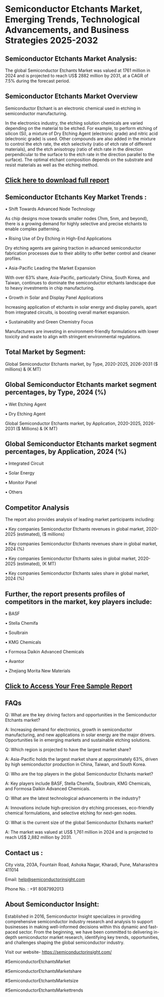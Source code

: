 Semiconductor Etchants Market, Emerging Trends, Technological Advancements, and Business Strategies 2025-2032
=
Semiconductor Etchants Market Analysis:
-
The global Semiconductor Etchants Market was valued at 1761 million in 2024 and is projected to reach US$ 2882 million by 2031, at a CAGR of 7.5% during the forecast period.

Semiconductor Etchants Market Overview
-
Semiconductor Etchant is an electronic chemical used in etching in semiconductor manufacturing.

In the electronics industry, the etching solution chemicals are varied depending on the material to be etched. For example, to perform etching of silicon (Si), a mixture of Dry Etching Agent (electronic grade) and nitric acid (electronic grade) is used. Other compounds are also added in the mixture to control the etch rate, the etch selectivity (ratio of etch rate of different materials), and the etch anisotropy (ratio of etch rate in the direction perpendicular to the surface to the etch rate in the direction parallel to the surface). The optimal etchant composition depends on the substrate and resist materials as well as the etching method.

[Click here to download full report](https://semiconductorinsight.com/report/semiconductor-etchants-market/)
-
Semiconductor Etchants Key Market Trends  :
-
•	Shift Towards Advanced Node Technology

As chip designs move towards smaller nodes (7nm, 5nm, and beyond), there is a growing demand for highly selective and precise etchants to enable complex patterning.

•	Rising Use of Dry Etching in High-End Applications

Dry etching agents are gaining traction in advanced semiconductor fabrication processes due to their ability to offer better control and cleaner profiles.

•	Asia-Pacific Leading the Market Expansion

With over 63% share, Asia-Pacific, particularly China, South Korea, and Taiwan, continues to dominate the semiconductor etchants landscape due to heavy investments in chip manufacturing.

•	Growth in Solar and Display Panel Applications

Increasing application of etchants in solar energy and display panels, apart from integrated circuits, is boosting overall market expansion.

•	Sustainability and Green Chemistry Focus

Manufacturers are investing in environment-friendly formulations with lower toxicity and waste to align with stringent environmental regulations.

Total Market by Segment:
-
Global Semiconductor Etchants market, by Type, 2020-2025, 2026-2031 ($ millions) & (K MT)

Global Semiconductor Etchants market segment percentages, by Type, 2024 (%)
-
•	Wet Etching Agent

•	Dry Etching Agent

Global Semiconductor Etchants market, by Application, 2020-2025, 2026-2031 ($ Millions) & (K MT)

Global Semiconductor Etchants market segment percentages, by Application, 2024 (%)
-
•	Integrated Circuit

•	Solar Energy

•	Monitor Panel

•	Others

Competitor Analysis
-
The report also provides analysis of leading market participants including:

•	Key companies Semiconductor Etchants revenues in global market, 2020-2025 (estimated), ($ millions)

•	Key companies Semiconductor Etchants revenues share in global market, 2024 (%)

•	Key companies Semiconductor Etchants sales in global market, 2020-2025 (estimated), (K MT)

•	Key companies Semiconductor Etchants sales share in global market, 2024 (%)

Further, the report presents profiles of competitors in the market, key players include:
-
•	BASF

•	Stella Chemifa

•	Soulbrain

•	KMG Chemicals

•	Formosa Daikin Advanced Chemicals

•	Avantor

•	Zhejiang Morita New Materials

[Click to Access Your Free Sample Report](https://semiconductorinsight.com/report/semiconductor-etchants-market/)
-
FAQs
-
Q: What are the key driving factors and opportunities in the Semiconductor Etchants market?

A: Increasing demand for electronics, growth in semiconductor manufacturing, and new applications in solar energy are the major drivers. Opportunities lie in emerging markets and sustainable etching solutions.

Q: Which region is projected to have the largest market share?

A: Asia-Pacific holds the largest market share at approximately 63%, driven by high semiconductor production in China, Taiwan, and South Korea.

Q: Who are the top players in the global Semiconductor Etchants market?

A: Key players include BASF, Stella Chemifa, Soulbrain, KMG Chemicals, and Formosa Daikin Advanced Chemicals.

Q: What are the latest technological advancements in the industry?

A: Innovations include high-precision dry etching processes, eco-friendly chemical formulations, and selective etching for next-gen nodes.

Q: What is the current size of the global Semiconductor Etchants market?

A: The market was valued at US$ 1,761 million in 2024 and is projected to reach US$ 2,882 million by 2031.

Contact us : 
-
City vista, 203A, Fountain Road, Ashoka Nagar, Kharadi, Pune, Maharashtra 411014

Email: help@semiconductorinsight.com

Phone No. : +91 8087992013

About Semiconductor Insight:
-
Established in 2016, Semiconductor Insight specializes in providing comprehensive semiconductor industry research and analysis to support businesses in making well-informed decisions within this dynamic and fast-paced sector. From the beginning, we have been committed to delivering in-depth semiconductor market research, identifying key trends, opportunities, and challenges shaping the global semiconductor industry.

Visit our website- https://semiconductorinsight.com/

#SemiconductorEtchantsMarket 

#SemiconductorEtchantsMarketshare

#SemiconductorEtchantsMarketsize

#SemiconductorEtchantsMarkettrends 
 
 

